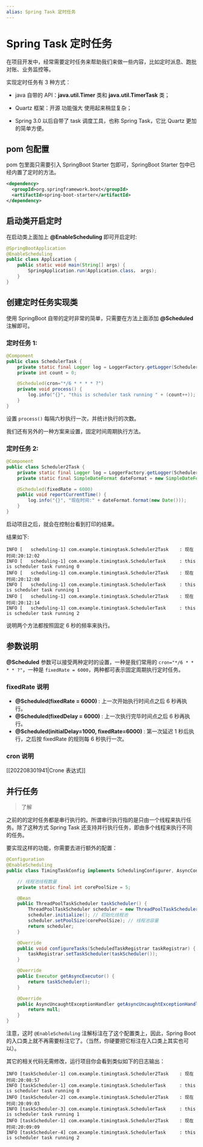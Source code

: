 ```yaml
---
alias: Spring Task 定时任务
---
```



# Spring Task 定时任务


在项目开发中，经常需要定时任务来帮助我们来做一些内容，比如定时派息、跑批对账、业务监控等。

实现定时任务有 3 种方式：

- java 自带的 API：**java.util.Timer** 类和 **java.util.TimerTask** 类；

- Quartz 框架：开源 功能强大 使用起来稍显复杂；

- Spring 3.0 以后自带了 task 调度工具，也称 Spring Task，它比 Quartz 更加的简单方便。

## pom 包配置

pom 包里面只需要引入 SpringBoot Starter 包即可，SpringBoot Starter 包中已经内置了定时的方法。

```xml
<dependency>
  <groupId>org.springframework.boot</groupId>
  <artifactId>spring-boot-starter</artifactId>
</dependency>
```

## 启动类开启定时

在启动类上面加上 **@EnableScheduling** 即可开启定时:

```java
@SpringBootApplication
@EnableScheduling
public class Application {
    public static void main(String[] args) {
        SpringApplication.run(Application.class， args);
    }
}
```

## 创建定时任务实现类

使用 SpringBoot 自带的定时非常的简单，只需要在方法上面添加 **@Scheduled** 注解即可。

### 定时任务 1:

```java
@Component
public class SchedulerTask {
    private static final Logger log = LoggerFactory.getLogger(SchedulerTask.class);
    private int count = 0;

    @Scheduled(cron="*/6 * * * * ?")
    private void process() {
        log.info("{}", "this is scheduler task running " + (count++));
    }
}
```

设置 `process()` 每隔六秒执行一次，并统计执行的次数。

我们还有另外的一种方案来设置，固定时间周期执行方法。

### 定时任务 2:

```java
@Component
public class Scheduler2Task {
    private static final Logger log = LoggerFactory.getLogger(Scheduler2Task.class);
    private static final SimpleDateFormat dateFormat = new SimpleDateFormat("HH:mm:ss");

    @Scheduled(fixedRate = 6000)
    public void reportCurrentTime() {
        log.info("{}", "现在时间:" + dateFormat.format(new Date()));
    }
}
```

启动项目之后，就会在控制台看到打印的结果。

结果如下:

```
INFO [   scheduling-1] com.example.timingtask.Scheduler2Task    : 现在时间:20:12:02
INFO [   scheduling-1] com.example.timingtask.SchedulerTask     : this is scheduler task running 0
INFO [   scheduling-1] com.example.timingtask.Scheduler2Task    : 现在时间:20:12:08
INFO [   scheduling-1] com.example.timingtask.SchedulerTask     : this is scheduler task running 1
INFO [   scheduling-1] com.example.timingtask.Scheduler2Task    : 现在时间:20:12:14
INFO [   scheduling-1] com.example.timingtask.SchedulerTask     : this is scheduler task running 2
```

说明两个方法都按照固定 6 秒的频率来执行。

## 参数说明

**@Scheduled** 参数可以接受两种定时的设置，一种是我们常用的 `cron="*/6 * * * * ?"`，一种是 `fixedRate = 6000`，两种都可表示固定周期执行定时任务。

### fixedRate 说明

- **@Scheduled(fixedRate = 6000)** : 上一次开始执行时间点之后 6 秒再执行。
- **@Scheduled(fixedDelay = 6000)** : 上一次执行完毕时间点之后 6 秒再执行。
- **@Scheduled(initialDelay=1000, fixedRate=6000)** : 第一次延迟 1 秒后执行，之后按 fixedRate 的规则每 6 秒执行一次。

### cron 说明

[[202208301941|Crone 表达式]]

## 并行任务 

> 了解

之前的的定时任务都是串行执行的。所谓串行执行指的是只由一个线程来执行任务。除了这种方式 Spring Task 还支持并行执行任务，即由多个线程来执行不同的任务。

要实现这样的功能，你需要去进行额外的配置：

```java
@Configuration
@EnableScheduling
public class TimingTaskConfig implements SchedulingConfigurer, AsyncConfigurer {

    // 线程池线程数量
    private static final int corePoolSize = 5;

    @Bean
    public ThreadPoolTaskScheduler taskScheduler() {
        ThreadPoolTaskScheduler scheduler = new ThreadPoolTaskScheduler();
        scheduler.initialize(); // 初始化线程池
        scheduler.setPoolSize(corePoolSize); // 线程池容量
        return scheduler;
    }

    @Override
    public void configureTasks(ScheduledTaskRegistrar taskRegistrar) {
        taskRegistrar.setTaskScheduler(taskScheduler());
    }

    @Override
    public Executor getAsyncExecutor() {
        return taskScheduler();
    }

    @Override
    public AsyncUncaughtExceptionHandler getAsyncUncaughtExceptionHandler() {
        return null;
    }
}
```

注意，这时 `@EnableScheduling` 注解标注在了这个配置类上，因此，Spring Boot 的入口类上就不再需要标注它了。（当然，你硬要把它标注在入口类上其实也可以）。

其它的相关代码无需修改，运行项目你会看到类似如下的日志输出：

```
INFO [taskScheduler-1] com.example.timingtask.Scheduler2Task    : 现在时间:20:08:57
INFO [taskScheduler-1] com.example.timingtask.SchedulerTask     : this is scheduler task running 0
INFO [taskScheduler-2] com.example.timingtask.Scheduler2Task    : 现在时间:20:09:03
INFO [taskScheduler-3] com.example.timingtask.SchedulerTask     : this is scheduler task running 1
INFO [taskScheduler-1] com.example.timingtask.Scheduler2Task    : 现在时间:20:09:09
INFO [taskScheduler-4] com.example.timingtask.SchedulerTask     : this is scheduler task running 2
```